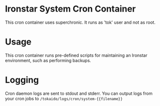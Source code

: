 Ironstar System Cron Container
=====

This cron container uses superchronic. It runs as 'tok' user and 
not as root. 

# Usage
This cron container runs pre-defined scripts for maintaining an Ironstar
environment, such as performing backups. 

# Logging
Cron daemon logs are sent to stdout and stderr. You can output 
logs from your cron jobs to `/tokaido/logs/cron/system-{{filename}}`

